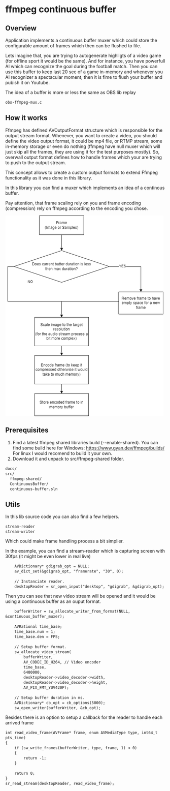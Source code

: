 # ffmpeg continuous buffer
## Overview
Application implements a continuous buffer muxer which could store the configurable amount of frames which then can be flushed to file.

Lets imagine that, you are trying to autogenerate highligts of a video game (for offline sport it would be the same). And for instance, you have powerfull AI which can recognize the goal during the football match. Then you can use this buffer to keep last 20 sec of a game in-memory and whenever you AI recognizer a spectacular moment, then it is fime to flush your buffer and pubish it on Youtube.

The idea of a buffer is more or less the same as OBS lib replay
```
obs-ffmpeg-mux.c
```

## How it works
Ffmpeg has defined AVOutputFormat structure which is responsible for the output stream format. Whenever, you want to create a video, you should define the video output format, it could be mp4 file, or RTMP stream, some in-memory storage or even do nothing (ffmpeg have null muxer which will just skip all the frames, they are using it for the test purposes mostly). So, overwall output format defines how to handle frames which your are trying to push to the output stream. 

This concept allows to create a custom output formats to extend Ffmpeg functionality as it was done in this library.

In this library you can find a muxer which implements an idea of a continous buffer.

Pay attention, that frame scaling rely on you and frame encoding (compression) rely on ffmpeg according to the encoding you chose. 

![Flow diagram](/docs/assets/img/flow.png)

## Prerequisites
1. Find a latest ffmpeg shared libraries build (--enable-shared). 
  You can find some build here for Windows: https://www.gyan.dev/ffmpeg/builds/
  For linux I would recomend to build it your own.
2. Download it and unpack to src/ffmpeg-shared folder.
```
docs/
src/
  ffmpeg-shared/
  ContinuousBuffer/
  continuous-buffer.sln
```

## Utils
In this lib source code you can also find a few helpers. 
```
stream-reader
stream-writer
```

Which could make frame handling process a bit simplier.

In the example, you can find a stream-reader which is capturing screen with 30fps (it might be even lower in real live)

```
    AVDictionary* gdigrab_opt = NULL;
    av_dict_set(&gdigrab_opt, "framerate", "30", 0);
    
    // Instanciate reader.
    desktopReader = sr_open_input("desktop", "gdigrab", &gdigrab_opt);
```

Then you can see that new video stream will be opened and it would be using a continuous buffer as an ouput format.
```
    bufferWriter = sw_allocate_writer_from_format(NULL, &continuous_buffer_muxer);

    AVRational time_base;
    time_base.num = 1;
    time_base.den = FPS;
    
    // Setup buffer format.
    sw_allocate_video_stream(
        bufferWriter,
        AV_CODEC_ID_H264, // Video encoder
        time_base,
        6400000,
        desktopReader->video_decoder->width,
        desktopReader->video_decoder->height,
        AV_PIX_FMT_YUV420P);

    // Setup buffer duration in ms.
    AVDictionary* cb_opt = cb_options(5000);
    sw_open_writer(bufferWriter, &cb_opt);
```

Besides there is an option to setup a callback for the reader to handle each arrived frame
```
int read_video_frame(AVFrame* frame, enum AVMediaType type, int64_t pts_time)
{
    if (sw_write_frames(bufferWriter, type, frame, 1) < 0)
    {
        return -1;
    }

    return 0;
}
sr_read_stream(desktopReader, read_video_frame);
```
